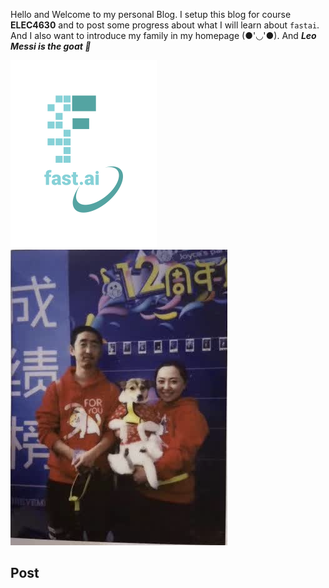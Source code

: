 Hello and Welcome to my personal Blog.
I setup this blog for course **ELEC4630** and to post some progress about what I will learn about `fastai`.
And I also want to introduce my family in my homepage (●'◡'●). And ***Leo Messi is the goat 🐏***

![Image of fast.ai logo](images/logo.png)
![Image of fast.ai logo](images/new.jpg)
## Post
 
